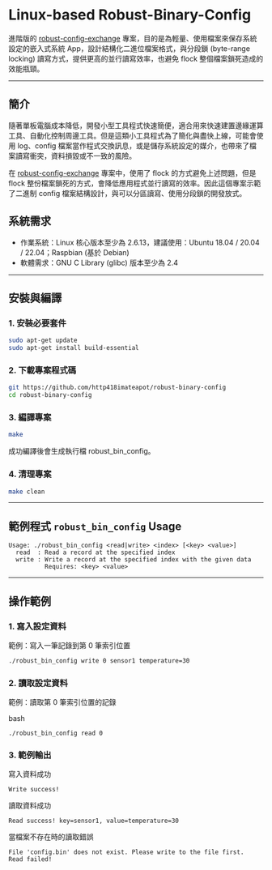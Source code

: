 # Linux-based Robust-Binary-Config

進階版的 [robust-config-exchange](https://github.com/http418imateapot/robust-config-exchange) 專案，目的是為輕量、使用檔案來保存系統設定的嵌入式系統 App，設計結構化二進位檔案格式，與分段鎖 (byte-range locking) 讀寫方式，提供更高的並行讀寫效率，也避免 flock 整個檔案鎖死造成的效能瓶頸。


---

## 簡介

隨著單板電腦成本降低，開發小型工具程式快速簡便，適合用來快速建置邊緣運算工具、自動化控制周邊工具。但是這類小工具程式為了簡化與盡快上線，可能會使用 log、config 檔案當作程式交換訊息，或是儲存系統設定的媒介，也帶來了檔案讀寫衝突，資料損毀或不一致的風險。

在 [robust-config-exchange](https://github.com/http418imateapot/robust-config-exchange) 專案中，使用了 flock 的方式避免上述問題，但是 flock 整份檔案鎖死的方式，會降低應用程式並行讀寫的效率。因此這個專案示範了二進制 config 檔案結構設計，與可以分區讀寫、使用分段鎖的開發放式。

## 系統需求

* 作業系統：Linux 核心版本至少為 2.6.13，建議使用：Ubuntu 18.04 / 20.04 / 22.04；Raspbian (基於 Debian)
* 軟體需求：GNU C Library (glibc) 版本至少為 2.4

---

## 安裝與編譯

### 1. 安裝必要套件

```bash
sudo apt-get update
sudo apt-get install build-essential
```

### 2. 下載專案程式碼

```bash
git https://github.com/http418imateapot/robust-binary-config
cd robust-binary-config
```

### 3. 編譯專案

```bash
make
```

成功編譯後會生成執行檔 robust_bin_config。


### 4. 清理專案

```bash
make clean
```

---

## 範例程式 ``robust_bin_config`` Usage

```shell
Usage: ./robust_bin_config <read|write> <index> [<key> <value>]
  read  : Read a record at the specified index
  write : Write a record at the specified index with the given data
          Requires: <key> <value>
```

---

## 操作範例

### 1. 寫入設定資料

範例：寫入一筆記錄到第 0 筆索引位置

```bash
./robust_bin_config write 0 sensor1 temperature=30
```

### 2. 讀取設定資料

範例：讀取第 0 筆索引位置的記錄

bash
```
./robust_bin_config read 0
```

### 3. 範例輸出

寫入資料成功

```plaintext
Write success!
```

讀取資料成功

```plaintext
Read success! key=sensor1, value=temperature=30
```

當檔案不存在時的讀取錯誤

```plaintext
File 'config.bin' does not exist. Please write to the file first.
Read failed!
```

